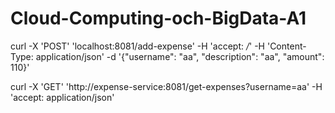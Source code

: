 # Cloud-Computing-och-BigData-A1

curl -X 'POST' 'localhost:8081/add-expense' -H 'accept: */*' -H 'Content-Type: application/json' -d '{"username": "aa", "description": "aa", "amount": 110}'

curl -X 'GET' 'http://expense-service:8081/get-expenses?username=aa' -H 'accept: application/json'